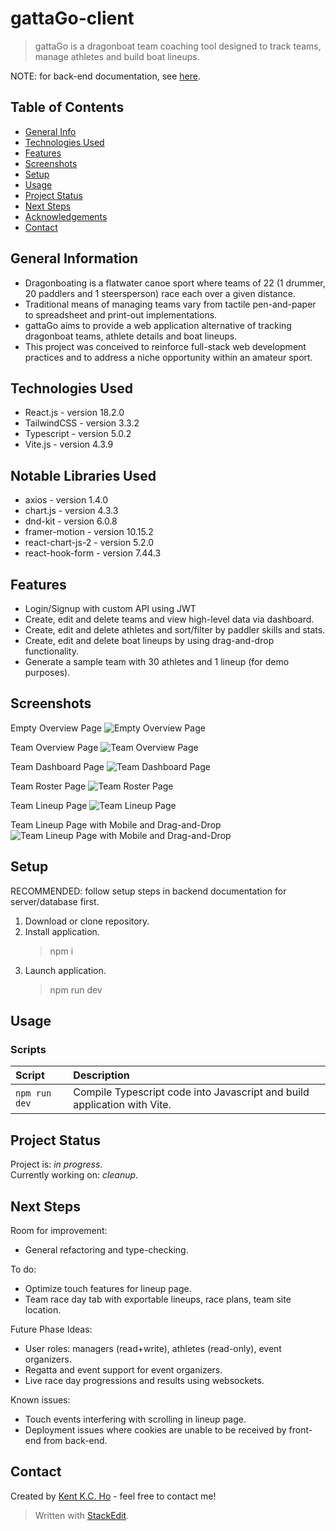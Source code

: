 # gattaGo-client

> gattaGo is a dragonboat team coaching tool designed to track teams, manage athletes and build boat lineups.

NOTE: for back-end documentation, see [here](https://github.com/kimcangho/gattaGo-server#readme).

## Table of Contents

- [General Info](#general-information)
- [Technologies Used](#technologies-used)
- [Features](#features)
- [Screenshots](#screenshots)
- [Setup](#setup)
- [Usage](#usage)
- [Project Status](#project-status)
- [Next Steps](#next-steps)
- [Acknowledgements](#acknowledgements)
- [Contact](#contact)

## General Information

- Dragonboating is a flatwater canoe sport where teams of 22 (1 drummer, 20 paddlers and 1 steersperson) race each over a given distance.
- Traditional means of managing teams vary from tactile pen-and-paper to spreadsheet and print-out implementations.
- gattaGo aims to provide a web application alternative of tracking dragonboat teams, athlete details and boat lineups.
- This project was conceived to reinforce full-stack web development practices and to address a niche opportunity within an amateur sport.

## Technologies Used

- React.js - version 18.2.0
- TailwindCSS - version 3.3.2
- Typescript - version 5.0.2
- Vite.js - version 4.3.9

## Notable Libraries Used

- axios - version 1.4.0
- chart.js - version 4.3.3
- dnd-kit - version 6.0.8
- framer-motion - version 10.15.2
- react-chart-js-2 - version 5.2.0
- react-hook-form - version 7.44.3

## Features

- Login/Signup with custom API using JWT
- Create, edit and delete teams and view high-level data via dashboard.
- Create, edit and delete athletes and sort/filter by paddler skills and stats.
- Create, edit and delete boat lineups by using drag-and-drop functionality.
- Generate a sample team with 30 athletes and 1 lineup (for demo purposes).

## Screenshots

Empty Overview Page
![Empty Overview Page](https://res.cloudinary.com/di7kiyj3y/image/upload/v1692409325/gattago-empty-overview_miszyl.png)

Team Overview Page
![Team Overview Page](https://res.cloudinary.com/di7kiyj3y/image/upload/v1692409325/gattago-overview-team_thyzfs.png)

Team Dashboard Page
![Team Dashboard Page](https://res.cloudinary.com/di7kiyj3y/image/upload/v1692409325/gattago-dashboard_umznra.png)

Team Roster Page
![Team Roster Page](https://res.cloudinary.com/di7kiyj3y/image/upload/v1692409326/gattago-roster_opynqh.png)

Team Lineup Page
![Team Lineup Page](https://res.cloudinary.com/di7kiyj3y/image/upload/v1692409326/gattago-lineups_eyu4rd.png)

Team Lineup Page with Mobile and Drag-and-Drop
![Team Lineup Page with Mobile and Drag-and-Drop](https://res.cloudinary.com/di7kiyj3y/image/upload/v1692409326/gattago-lineups-responsive_oso1ph.png)

## Setup

RECOMMENDED: follow setup steps in backend documentation for server/database first.

1. Download or clone repository.
2. Install application.
   > npm i
3. Launch application.
   > npm run dev

## Usage

### Scripts

| Script        | Description                                                              |
| :------------ | :----------------------------------------------------------------------- |
| `npm run dev` | Compile Typescript code into Javascript and build application with Vite. |

## Project Status

Project is: _in progress_.  
Currently working on: _cleanup_.

## Next Steps

Room for improvement:

- General refactoring and type-checking.

To do:

- Optimize touch features for lineup page.
- Team race day tab with exportable lineups, race plans, team site location.

Future Phase Ideas:

- User roles: managers (read+write), athletes (read-only), event organizers.
- Regatta and event support for event organizers.
- Live race day progressions and results using websockets.

Known issues:

- Touch events interfering with scrolling in lineup page.
- Deployment issues where cookies are unable to be received by front-end from back-end.

## Contact

Created by [Kent K.C. Ho](https://www.linkedin.com/in/kentkcho/) - feel free to contact me!

> Written with [StackEdit](https://stackedit.io/).
